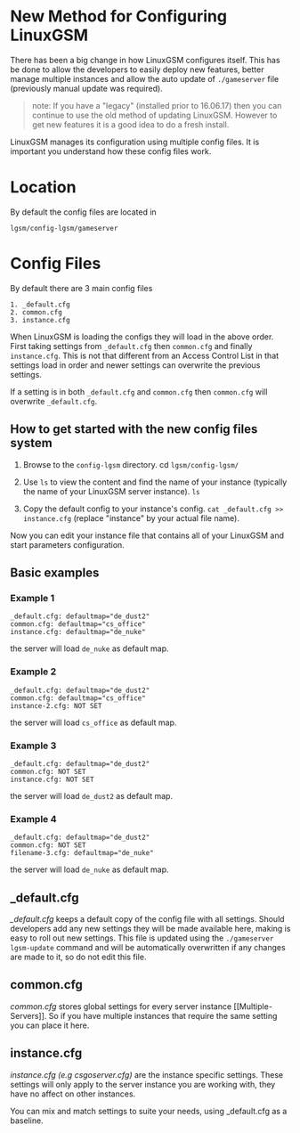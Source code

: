 # New Method for Configuring LinuxGSM

There has been a big change in how LinuxGSM configures itself. This has be done to allow the developers to easily deploy new features, better manage multiple instances and allow the auto update of `./gameserver` file (previously manual update was required).

> note: If you have a "legacy" (installed prior to 16.06.17) then you can continue to use the old method of updating LinuxGSM. However to get new features it is a good idea to do a fresh install.

LinuxGSM manages its configuration using multiple config files. It is important you understand how these config files work.

# Location
By default the config files are located in

    lgsm/config-lgsm/gameserver

# Config Files
By default there are 3 main config files

    1. _default.cfg
    2. common.cfg
    3. instance.cfg

When LinuxGSM is loading the configs they will load in the above order. First taking settings from `_default.cfg` then `common.cfg` and finally `instance.cfg`. This is not that different from an Access Control List in that settings load in order and newer settings can overwrite the previous settings.

If a setting is in both `_default.cfg` and `common.cfg` then `common.cfg` will overwrite `_default.cfg`.

## How to get started with the new config files system

1) Browse to the `config-lgsm` directory.
cd `lgsm/config-lgsm/`

2) Use `ls` to view the content and find the name of your instance (typically the name of your LinuxGSM server instance).
`ls`

3) Copy the default config to your instance's config.
`cat _default.cfg >> instance.cfg` (replace "instance" by your actual file name).

Now you can edit your instance file that contains all of your LinuxGSM and start parameters configuration.

## Basic examples
### Example 1
    _default.cfg: defaultmap="de_dust2"
    common.cfg: defaultmap="cs_office"
    instance.cfg: defaultmap="de_nuke"

the server will load `de_nuke` as default map.

### Example 2
    _default.cfg: defaultmap="de_dust2"
    common.cfg: defaultmap="cs_office"
    instance-2.cfg: NOT SET

the server will load `cs_office` as default map.

### Example 3
    _default.cfg: defaultmap="de_dust2"
    common.cfg: NOT SET
    instance.cfg: NOT SET

the server will load `de_dust2` as default map.

### Example 4
    _default.cfg: defaultmap="de_dust2"
    common.cfg: NOT SET
    filename-3.cfg: defaultmap="de_nuke"

the server will load `de_nuke` as default map.

## _default.cfg
*_default.cfg* keeps a default copy of the config file with all settings. Should developers add any new settings they will be made available here, making is easy to roll out new settings. This file is updated using the `./gameserver lgsm-update` command and will be automatically overwritten if any changes are made to it, so do not edit this file.

## common.cfg
*common.cfg* stores global settings for every server instance [[Multiple-Servers]]. So if you have multiple instances that require the same setting you can place it here.

## instance.cfg
*instance.cfg (e.g csgoserver.cfg)* are the instance specific settings. These settings will only apply to the server instance you are working with, they have no affect on other instances.

You can mix and match settings to suite your needs, using _default.cfg as a baseline.
